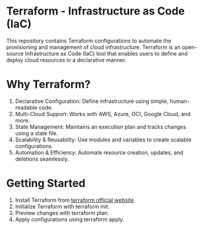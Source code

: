 # Terraform - Infrastructure as Code (IaC)
This repository contains Terraform configurations to automate the provisioning and management of cloud infrastructure. Terraform is an open-source Infrastructure as Code (IaC) tool that enables users to define and deploy cloud resources in a declarative manner.

# Why Terraform?
1. Declarative Configuration: Define infrastructure using simple, human-readable code.
2. Multi-Cloud Support: Works with AWS, Azure, OCI, Google Cloud, and more.
3. State Management: Maintains an execution plan and tracks changes using a state file.
4. Scalability & Reusability: Use modules and variables to create scalable configurations.
5. Automation & Efficiency: Automate resource creation, updates, and deletions seamlessly.

# Getting Started
1. Install Terraform from [terraform official website](https://developer.hashicorp.com/terraform/install).
2. Initialize Terraform with terraform init.
3. Preview changes with terraform plan.
4. Apply configurations using terraform apply.
